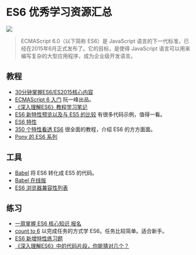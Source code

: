 # ES6 优秀学习资源汇总
![](http://upload-images.jianshu.io/upload_images/7219342-74f0cee27fa77e42.png?imageMogr2/auto-orient/strip%7CimageView2/2/w/1240)

> ECMAScript 6.0（以下简称 ES6）是 JavaScript 语言的下一代标准，已经在2015年6月正式发布了。它的目标，是使得 JavaScript 语言可以用来编写复杂的大型应用程序，成为企业级开发语言。

## 教程
* [30分钟掌握ES6/ES2015核心内容](http://www.jianshu.com/p/ebfeb687eb70)
* [ECMAScript 6 入门](http://es6.ruanyifeng.com/) 阮一峰出品。
* [《深入理解ES6》教程学习笔记](https://github.com/hyy1115/ES6-learning)
* [ES6 新特性预览以及与 ES5 的比较](http://es6-features.org/) 有很多代码示例，值得一看。
* [ES6 特性](https://github.com/lukehoban/es6features)
* [350 个特性看透 ES6](https://ponyfoo.com/articles/es6) 很全面的教程，介绍 ES6 的方方面面。
* [Pony 的 ES6 系列](https://ponyfoo.com/articles/tagged/es6)

## 工具
* [Babel](http://babeljs.io/) 将 ES6 转化成 ES5 的代码。
* [Babel 在线版](http://babeljs.io/repl/)
* [ES6 浏览器兼容性列表](https://kangax.github.io/compat-table/es6/)

## 练习
* [一周掌握 ES6 核心知识 报名](http://www.jianshu.com/p/eb9c89478b94)
* [count to 6](https://github.com/domenic/count-to-6) 以完成任务的方式学 ES6。任务比较简单。适合新手。
* [ES6 新增特性练习题](https://scriptoj.com/problemsGroups/593c151a8bf3445a88fa79be)
* [《深入理解ES6》中的代码片段，你能猜对几个？](https://juejin.im/post/598e6eed6fb9a03c543ebe02)
